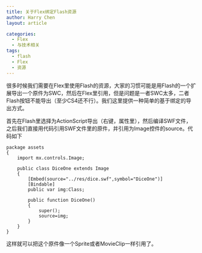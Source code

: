 ```yaml
---
title: 关于Flex绑定Flash资源
author: Harry Chen
layout: article

categories:
  - Flex
  - 与技术相关
tags:
  - flash
  - Flex
  - 资源
---
```


  很多时候我们需要在Flex里使用Flash的资源，大家的习惯可能是用Flash的一个扩展导出一个原件为SWC，然后在Flex里引用，但是问题是一者SWC太多，二者Flash按钮不能导出（至少CS4还不行）。我们这里提供一种简单的基于绑定的导出方式。

  首先在Flash里选择为ActionScript导出（右键，属性里），然后编译SWF文件，之后我们直接用代码引用SWF文件里的原件，并引用为Image控件的source。代码如下


    package assets
    {
    	import mx.controls.Image;

    	public class DiceOne extends Image
    	{
    		[Embed(source="../res/dice.swf",symbol="DiceOne")]
    		[Bindable]
    		public var img:Class;

    		public function DiceOne()
    		{
    			super();
    			source=img;
    		}
    	}
    }

  这样就可以把这个原件像一个Sprite或者MovieClip一样引用了。
